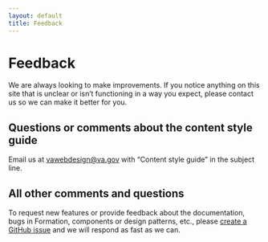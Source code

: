 ```yaml
---
layout: default
title: Feedback
---
```


# Feedback

<p class="va-introtext">We are always looking to make improvements. If you notice anything on this site that is unclear or isn’t functioning in a way you expect, please contact us so we can make it better for you.</p>

## Questions or comments about the content style guide
Email us at [vawebdesign@va.gov](mailto:vawebdesign@va.gov?subject=Content%20style%20guide) with “Content style guide” in the subject line.

## All other comments and questions
To request new features or provide feedback about the documentation, bugs in Formation, components or design patterns, etc., please [create a GitHub issue](https://github.com/department-of-veterans-affairs/vets-design-system-documentation/issues/new/choose) and we will respond as fast as we can.